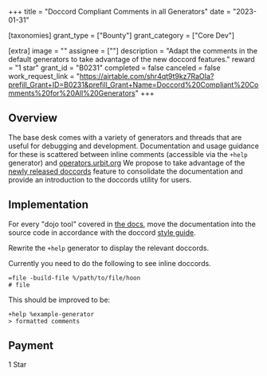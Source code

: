 +++
title = "Doccord Compliant Comments in all Generators"
date = "2023-01-31"

[taxonomies]
grant_type = ["Bounty"]
grant_category = ["Core Dev"]

[extra]
image = ""
assignee = [""]
description = "Adapt the comments in the default generators to take advantage of the new doccord features."
reward = "1 star"
grant_id = "B0231"
completed = false
canceled = false
work_request_link = "https://airtable.com/shr4qt9t9kz7RaOIa?prefill_Grant+ID=B0231&prefill_Grant+Name=Doccord%20Compliant%20Comments%20for%20All%20Generators"
+++

## Overview

The base desk comes with a variety of generators and threads that are useful for debugging and development. Documentation and usage guidance for these is scattered between inline comments (accessible via the `+help` generator) and [operators.urbit.org](https://operators.urbit.org/manual/os/dojo-tools) We propose to take advantage of the [newly released doccords](https://groups.google.com/a/urbit.org/g/dev/c/iqT0wgbFkPA) feature to consolidate the documentation and provide an introduction to the doccords utility for users.

## Implementation

For every "dojo tool" covered in [the docs](https://github.com/urbit/operators.urbit.org/blob/master/content/manual/os/dojo-tools.md), move the documentation into the source code in accordance with the doccord [style guide](https://github.com/urbit/urbit/blob/develop/pkg/arvo/lib/deco.hoon).

Rewrite the `+help` generator to display the relevant doccords. 

Currently you need to do the following to see inline doccords.

```
=file -build-file %/path/to/file/hoon
# file
```

This should be improved to be:

```
+help %example-generator
> formatted comments
```

## Payment

1 Star
